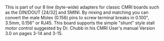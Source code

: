 This is part of our 8 line (byte-wide) adapters for classic CMRI boards such as the DIN/DOUT [24/32] and SMINI.  By mixing and matching you can convert the male 
Molex (0.156) pins to screw terminal breaks in 0.100", 3.5mm, 0.156" or RJ45.  This board supports the simple "shunt" style stall motor control suggested by 
Dr. Chubb in his CMRI User's manual  Version 3.0 on pages 3-14  and 3-15.
